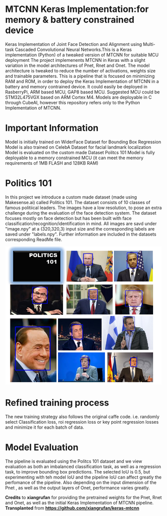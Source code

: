 
# MTCNN Keras Implementation:for memory & battery constrained device
Keras Implementation of Joint Face Detection and Alignment using Multi-task Cascaded Convolutional Neural Networks.This is a Keras implementation (Python) of a tweaked version of MTCNN for suitable MCU deployment
The project implemenents MTCNN in Keras with a slight variation in the model architectures of Pnet, Rnet and Onet.
The model architecture is tweaked to reduce the number of activations, weights size and trainable parameters. This is a pipeline that is focused on minimizing RAM and ROM, in order to deploy the Keras Implementation of MTCNN in a battery and memory contrained device. It could easily be deployed in RasberryPi, ARM based MCU, GAP8 based MCU. Suggested MCU could be STM32L475VGX based on ARM Cortex M4. Models are deployable in C through CubeAI, however this repository refers only to the Python Implementation of MTCNN.


# Important Information
Model is initially trained on WiderFace Dataset for Bounding Box Regression
Model is also trained on CelebA Dataset for facial landmark localization
Model is evaluated on the custom made Dataset Politcs 101
Model is fully deployable to a memory constrained MCU (it can meet the memory requirements of 1MB FLASH and 128KB RAM)

# Politics 101
In this project we introduce a custom made dataset (made using Makesense.ai) called Politics 101. The dataset consists of 10 classes of famous politiical leaders. The images have a low resolution, to pose an extra challenge during the evaluation of the face detection system. The dataset focuses mostly on face detection but has been built with face classification/recognition/identification in mind. All images are savd under "image.npy" at a (320,320,3) input size and the corresponding labels are saved under "labels.npy". Further information are included in the datasets corresponding ReadMe file.

![Politics 101](/assets/politics101.png)


# Refined training process
The new training strategy also follows the original caffe code. i.e. randomly select Classification loss, roi regression loss or key point regression losses and minimize it for each batch of data. 

# Model Evaluation
The pipeline is evaluated using the Politcs 101 dataset and we view evaluation as both an imbalanced classification task, as well as a regression task, to improve bounding box predictions. The selected IoU is 0.5, but experimenting with teh model IoU and the pipeline IoU can affect greatly the perfomance of the pipeline. Also depending on the input dimension of the Pnet , as well as the output layers of Onet, performance varies greatly.


**Credits** to **xiangrufan** for providing the pretrained weights for the Pnet, Rnet and Onet, as well as the initial Keras Implementation of MTCNN pipeline. **Transplanted** from **https://github.com/xiangrufan/keras-mtcnn**


